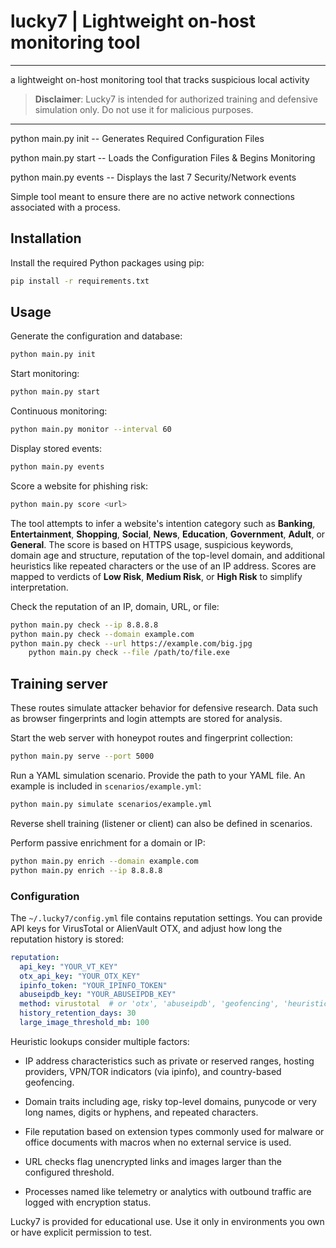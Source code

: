 # lucky7 | Lightweight on-host monitoring tool
---------
a lightweight on-host monitoring tool that tracks suspicious local activity

> **Disclaimer**: Lucky7 is intended for authorized training and defensive simulation only. Do not use it for malicious purposes.
__________________________________________________________________________
python main.py init -- Generates Required Configuration Files

python main.py start -- Loads the Configuration Files & Begins Monitoring

python main.py events -- Displays the last 7 Security/Network events

Simple tool meant to ensure there are no active network connections associated with a process.

## Installation

Install the required Python packages using pip:

```bash
pip install -r requirements.txt
```

## Usage

Generate the configuration and database:

```bash
python main.py init
```

Start monitoring:

```bash
python main.py start
```

Continuous monitoring:

```bash
python main.py monitor --interval 60
```

Display stored events:

```bash
python main.py events
```

Score a website for phishing risk:

```bash
python main.py score <url>
```

The tool attempts to infer a website's intention category such as **Banking**,
**Entertainment**, **Shopping**, **Social**, **News**, **Education**, **Government**, **Adult**, or **General**. The score
is based on HTTPS usage, suspicious keywords, domain age and structure, reputation of the top-level domain, and additional heuristics like repeated characters or the use of an IP address.
Scores are mapped to verdicts of **Low Risk**, **Medium Risk**, or **High Risk** to simplify interpretation.

Check the reputation of an IP, domain, URL, or file:

```bash
python main.py check --ip 8.8.8.8
python main.py check --domain example.com
python main.py check --url https://example.com/big.jpg
    python main.py check --file /path/to/file.exe
```

## Training server

These routes simulate attacker behavior for defensive research. Data such as browser fingerprints and login attempts are stored for analysis.

Start the web server with honeypot routes and fingerprint collection:

```bash
python main.py serve --port 5000
```

Run a YAML simulation scenario. Provide the path to your YAML file. An example is included in `scenarios/example.yml`:

```bash
python main.py simulate scenarios/example.yml
```

Reverse shell training (listener or client) can also be defined in scenarios.

Perform passive enrichment for a domain or IP:

```bash
python main.py enrich --domain example.com
python main.py enrich --ip 8.8.8.8
```

### Configuration

The `~/.lucky7/config.yml` file contains reputation settings. You can provide
API keys for VirusTotal or AlienVault OTX, and adjust how long the reputation history
is stored:

```yaml
reputation:
  api_key: "YOUR_VT_KEY"
  otx_api_key: "YOUR_OTX_KEY"
  ipinfo_token: "YOUR_IPINFO_TOKEN"
  abuseipdb_key: "YOUR_ABUSEIPDB_KEY"
  method: virustotal  # or 'otx', 'abuseipdb', 'geofencing', 'heuristic'
  history_retention_days: 30
  large_image_threshold_mb: 100
```

Heuristic lookups consider multiple factors:
* IP address characteristics such as private or reserved ranges, hosting
  providers, VPN/TOR indicators (via ipinfo), and country-based geofencing.
* Domain traits including age, risky top-level domains, punycode or very long
  names, digits or hyphens, and repeated characters.
* File reputation based on extension types commonly used for malware or office
  documents with macros when no external service is used.

* URL checks flag unencrypted links and images larger than the configured threshold.
* Processes named like telemetry or analytics with outbound traffic are logged with encryption status.

Lucky7 is provided for educational use. Use it only in environments you own or have explicit permission to test.
